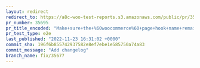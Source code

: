 ```yaml
---
layout: redirect
redirect_to: https://a8c-woo-test-reports.s3.amazonaws.com/public/pr/35695/e2e/index.html
pr_number: 35695
pr_title_encoded: "Make+sure+the+%60woocommerce%60+page+hook+name+remains+untranslated"
pr_test_type: e2e
last_published: "2022-11-23 16:31:02 +0000"
commit_sha: 196f6b855742937582e8ef7ebe1e585750a74a83
commit_message: "Add changelog"
branch_name: fix/35677
---
```

